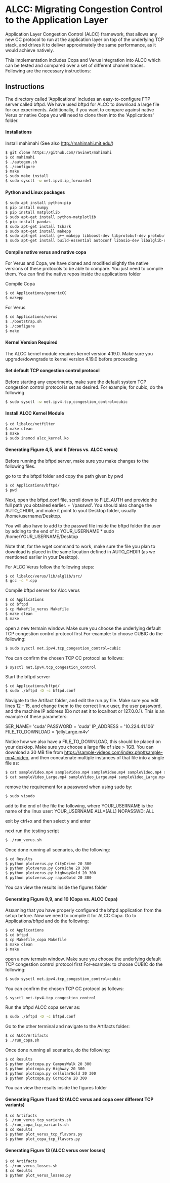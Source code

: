 # ALCC: Migrating Congestion Control to the Application Layer

Application Layer Congestion Control (ALCC) framework, that allows any new CC protocol to run at the application layer on top of the underlying TCP stack, and drives it to deliver approximately the same performance, as it would achieve natively.

This implementation includes Copa and Verus integration into ALCC which can be tested and compared over a set of different channel traces. Following are the necessary instructions:

## Instructions
The directory called 'Applications' includes an easy-to-configure FTP server called bftpd. We have used bftpd for ALCC to download a large file for our experiments. Additionally, if you want to compare against native Verus or native Copa you will need to clone them into the 'Applications' folder.

#### Installations
Install mahimahi (See also http://mahimahi.mit.edu/)
````sh
$ git clone https://github.com/ravinet/mahimahi
$ cd mahimahi
$ ./autogen.sh
$ ./configure
$ make
$ sudo make install
$ sudo sysctl -w net.ipv4.ip_forward=1
````

#### Python and Linux packages
````sh
$ sudo apt install python-pip
$ pip install numpy
$ pip install matplotlib
$ sudo apt-get install python-matplotlib
$ pip install pandas
$ sudo apt-get install tshark
$ sudo apt-get install makepp
$ sudo apt-get install g++ makepp libboost-dev libprotobuf-dev protobuf-compiler libjemalloc-dev iperf libboost-python-dev
$ sudo apt-get install build-essential autoconf libasio-dev libalglib-dev libboost-system-dev
````

#### Compile native verus and native copa

For Verus and Copa, we have cloned and modified slightly the native versions of these protocols to be able to compare. You just need to compile them. You can find the native repos inside the applications folder

Compile Copa

````sh
$ cd Applications/genericCC
$ makepp
````

For Verus
````sh
$ cd Applications/verus
$ ./bootstrap.sh
$ ./configure
$ make
````

#### Kernel Version Required
The ALCC kernel module requires kernel version 4.19.0. 
Make sure you upgrade/downgrade to kernel version 4.19.0 before proceeding. 


#### Set default TCP congestion control protocol
Before starting any experiments, make sure the default system TCP congestion control protocol is set as desired. For example; for cubic, do the following

```sh
$ sudo sysctl -w net.ipv4.tcp_congestion_control=cubic
```
#### Install ALCC Kernel Module
```sh
$ cd libalcc/netfilter
$ make clean
$ make
$ sudo insmod alcc_kernel.ko 
```

#### Generating Figure 4,5, and 6 (Verus vs. ALCC verus)

Before running the bftpd server, make sure you make changes to the following files.

go to to the bftpd folder and copy the path given by pwd
````sh
$ cd Applications/bftpd/
$ pwd
````

Next, open the bftpd.conf file, scroll down to FILE_AUTH and provide the full path you obtained earlier. + '/passwd'. You should also change the AUTO_CHDIR, and make it point to yout Desktop folder, usually /home/username/Desktop.

You will also have to add to the passwd file inside the bftpd folder the user by adding to the end of it:
YOUR_USERNAME * sudo /home/YOUR_USERNAME/Desktop

Note that, for the wget command to work, make sure the file you plan to download is placed in the same location defined in AUTO_CHDIR (as we mentioned earlier in your Desktop).

For ALCC Verus follow the following steps:
```sh
$ cd libalcc/verus/lib/alglib/src/
$ gcc -c *.cpp
```

Compile bftpd server for Alcc verus
```sh
$ cd Applications
$ cd bftpd
$ cp Makefile_verus Makefile
$ make clean
$ make
```

open a new termain window.
Make sure you choose the underlying default TCP congestion control protocol first For-example: to choose CUBIC do the following:
````sh
$ sudo sysctl net.ipv4.tcp_congestion_control=cubic
````

You can confirm the chosen TCP CC protocol as follows:
````sh
$ sysctl net.ipv4.tcp_congestion_control
````

Start the bftpd server
```sh
$ cd Applications/bftpd/
$ sudo ./bftpd -D -c bftpd.conf
```

Navigate to the Artifact folder, and edit the run.py file.
Make sure you edit lines 12 - 15, and change them to the correct linux user, the user password, and the machine IP address (Do not set it to localhost or 127.0.0.1). This is an example of these parameters:

SER_NAME= 'cuda'
PASSWORD = 'cuda'
IP_ADDRESS = '10.224.41.106'
FILE_TO_DOWNLOAD = 'jellyLarge.m4v'

Notice how we also have a FILE_TO_DOWNLOAD, this should be placed on your desktop. Make sure you choose a large file of size > 1GB. You can download a 30 MB file from https://sample-videos.com/index.php#sample-mp4-video, and then concatenate multiple instances of that file into a single file as:

````sh
$ cat sampleVideo.mp4 sampleVideo.mp4 sampleVideo.mp4 sampleVideo.mp4 sampleVideo.mp4 sampleVideo.mp4 sampleVideo.mp4 sampleVideo.mp4 sampleVideo.mp4 sampleVideo.mp4 > sampleVideo_Large.mp4
$ cat sampleVideo_Large.mp4 sampleVideo_Large.mp4 sampleVideo_Large.mp4 sampleVideo_Large.mp4 sampleVideo_Large.mp4 sampleVideo_Large.mp4 sampleVideo_Large.mp4 sampleVideo_Large.mp4 sampleVideo_Large.mp4 sampleVideo_Large.mp4 > sampleVideo.mp4 
````

remove the requirement for a password when using sudo by:
````sh
$ sudo visudo
````
add to the end of the file the following, where YOUR_USERNAME is the name of the linux user:
YOUR_USERNAME ALL=(ALL) NOPASSWD: ALL

exit by ctrl+x and then select y and enter


next run the testing script
````sh
$ ./run_verus.sh
````

Once done running all scenarios, do the following:
````sh
$ cd Results
$ python plotverus.py CityDrive 20 300
$ python plotverus.py Corniche 20 300
$ python plotverus.py highwayGold 20 300
$ python plotverus.py rapidGold 20 300
````

You can view the results inside the figures folder

#### Generating Figure 8,9, and 10 (Copa vs. ALCC Copa)

Assuming that you have properly configured the bftpd application from the setup before. 
Now we need to compile it for ALCC Copa. Go to Applications/bftpd and do the following:

```sh
$ cd Applications
$ cd bftpd
$ cp Makefile_copa Makefile
$ make clean
$ make
```

open a new termain window.
Make sure you choose the underlying default TCP congestion control protocol first For-example: to choose CUBIC do the following:
````sh
$ sudo sysctl net.ipv4.tcp_congestion_control=cubic
````
You can confirm the chosen TCP CC protocol as follows:
````sh
$ sysctl net.ipv4.tcp_congestion_control
````

Run the bftpd ALCC copa server as:
````sh
$ sudo ./bftpd -D -c bftpd.conf
````

Go to the other terminal and navigate to the Artifacts folder:
````sh
$ cd ALCC/Artifacts
$ ./run_copa.sh
````

Once done running all scenarios, do the following:
````sh
$ cd Results
$ python plotcopa.py CampusWalk 20 300
$ python plotcopa.py Highway 20 300
$ python plotcopa.py cellularGold 20 300
$ python plotcopa.py Corniche 20 300
````

You can view the results inside the figures folder

#### Generating Figure 11 and 12 (ALCC verus and copa over different TCP variants)

````sh
$ cd Artifacts
$ ./run_verus_tcp_variants.sh
$ ./run_copa_tcp_variants.sh
$ cd Results
$ python plot_verus_tcp_flavors.py
$ python plot_copa_tcp_flavors.py
````

#### Generating Figure 13 (ALCC verus over losses)

````sh
$ cd Artifacts
$ ./run_verus_losses.sh
$ cd Results
$ python plot_verus_losses.py
````